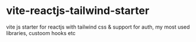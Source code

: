 # vite-reactjs-tailwind-starter
 vite js starter for reactjs with tailwind css & support for auth, my most used libraries, custoom hooks etc
